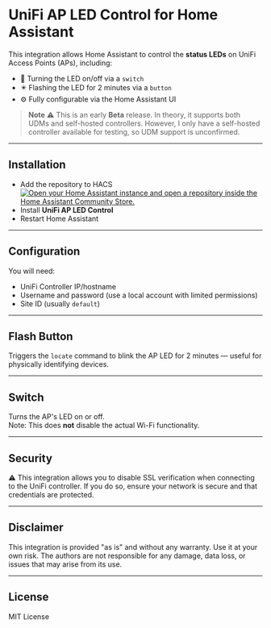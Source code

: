 # UniFi AP LED Control for Home Assistant

This integration allows Home Assistant to control the **status LEDs** on UniFi Access Points (APs), including:

- 🔄 Turning the LED on/off via a `switch`
- ✴️ Flashing the LED for 2 minutes via a `button` 
- ⚙️ Fully configurable via the Home Assistant UI

> **Note** ⚠️ This is an early **Beta** release. In theory, it supports both UDMs and self-hosted controllers. However, I only have a self-hosted controller available for testing, so UDM support is unconfirmed.

---

## Installation

- Add the repository to HACS  
<a href="https://my.home-assistant.io/redirect/hacs_repository/?category=integration&amp;repository=hass-unifi-ap-led&amp;owner=omgitslurch" rel="nofollow"><img src="https://my.home-assistant.io/badges/hacs_repository.svg" alt="Open your Home Assistant instance and open a repository inside the Home Assistant Community Store."></a>
- Install **UniFi AP LED Control**
- Restart Home Assistant

---

## Configuration

You will need:
- UniFi Controller IP/hostname
- Username and password (use a local account with limited permissions)
- Site ID (usually `default`)

---

## Flash Button

Triggers the `locate` command to blink the AP LED for 2 minutes — useful for physically identifying devices.

---

## Switch

Turns the AP's LED on or off.  
Note: This does **not** disable the actual Wi-Fi functionality.

---

## Security

⚠️ This integration allows you to disable SSL verification when connecting to the UniFi controller. If you do so, ensure your network is secure and that credentials are protected.

---

## Disclaimer

This integration is provided "as is" and without any warranty. Use it at your own risk. The authors are not responsible for any damage, data loss, or issues that may arise from its use.

---

## License

MIT License
